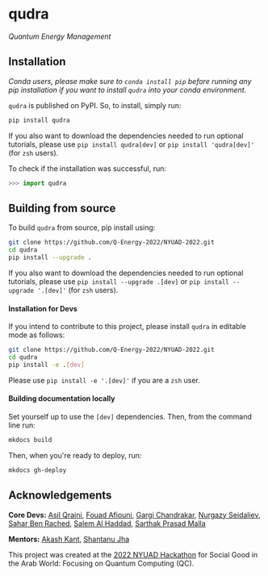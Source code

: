 # qudra
*Quantum Energy Management*
## Installation

*Conda users, please make sure to `conda install pip` before running any pip installation if you want to install `qudra` into your conda environment.*

`qudra` is published on PyPI. So, to install, simply run:

```bash
pip install qudra
```
If you also want to download the dependencies needed to run optional tutorials, please use `pip install qudra[dev]` or `pip install 'qudra[dev]'` (for `zsh` users).


To check if the installation was successful, run:

```python
>>> import qudra
```

## Building from source

To build `qudra` from source, pip install using:

```bash
git clone https://github.com/Q-Energy-2022/NYUAD-2022.git
cd qudra
pip install --upgrade .
```

If you also want to download the dependencies needed to run optional tutorials, please use `pip install --upgrade .[dev]` or `pip install --upgrade '.[dev]'` (for `zsh` users).


#### Installation for Devs

If you intend to contribute to this project, please install `qudra` in editable mode as follows:
```bash
git clone https://github.com/Q-Energy-2022/NYUAD-2022.git
cd qudra
pip install -e .[dev]
```
Please use `pip install -e '.[dev]'` if you are a `zsh` user.

#### Building documentation locally

Set yourself up to use the `[dev]` dependencies. Then, from the command line run:
```bash
mkdocs build
```

Then, when you're ready to deploy, run:
```bash
mkdocs gh-deploy
```

## Acknowledgements

**Core Devs:** [Asil Qraini](https://github.com/AsilQ), [Fouad Afiouni](https://github.com/fo-ui), [Gargi Chandrakar](https://github.com/gargi2718), [Nurgazy Seidaliev](https://github.com/nursei7), [Sahar Ben Rached](https://github.com/saharbenrached), [Salem Al Haddad](https://github.com/salemalhaddad), [Sarthak Prasad Malla](https://github.com/SarthakMalla1154)

**Mentors:** [Akash Kant](https://github.com/akashkthkr), [Shantanu Jha](https://github.com/Phionx)

This project was created at the [2022 NYUAD Hackathon](https://nyuad.nyu.edu/en/events/2022/march/nyuad-hackathon-event.html) for Social Good in the Arab World: Focusing on Quantum Computing (QC). 

